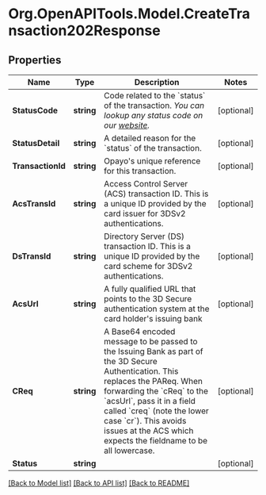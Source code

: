 # Org.OpenAPITools.Model.CreateTransaction202Response

## Properties

Name | Type | Description | Notes
------------ | ------------- | ------------- | -------------
**StatusCode** | **string** | Code related to the &#x60;status&#x60; of the transaction. *You can lookup any status code on our [website](https://www.opayo.co.uk/support/troubleshooting/error-code).*  | [optional] 
**StatusDetail** | **string** | A detailed reason for the &#x60;status&#x60; of the transaction. | [optional] 
**TransactionId** | **string** | Opayo&#39;s unique reference for this transaction. | [optional] 
**AcsTransId** | **string** | Access Control Server (ACS) transaction ID. This is a unique ID provided by the card issuer for 3DSv2 authentications. | [optional] 
**DsTransId** | **string** | Directory Server (DS) transaction ID. This is a unique ID provided by the card scheme for 3DSv2 authentications. | [optional] 
**AcsUrl** | **string** | A fully qualified URL that points to the 3D Secure authentication system at the card holder&#39;s issuing bank | [optional] 
**CReq** | **string** | A Base64 encoded message to be passed to the Issuing Bank as part of the 3D Secure Authentication. This replaces the PAReq. When forwarding the &#x60;cReq&#x60; to the &#x60;acsUrl&#x60;, pass it in a field called &#x60;creq&#x60; (note the lower case &#x60;cr&#x60;).  This avoids issues at the ACS which expects the fieldname to be all lowercase.  | [optional] 
**Status** | **string** |  | [optional] 

[[Back to Model list]](../README.md#documentation-for-models) [[Back to API list]](../README.md#documentation-for-api-endpoints) [[Back to README]](../README.md)

